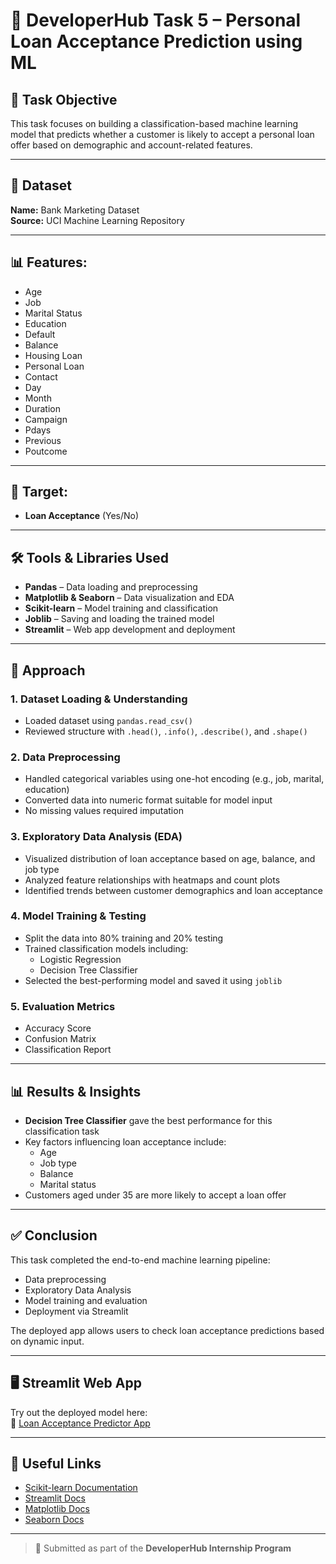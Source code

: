 # 📘 DeveloperHub Task 5 – Personal Loan Acceptance Prediction using ML

## 📌 Task Objective  
This task focuses on building a classification-based machine learning model that predicts whether a customer is likely to accept a personal loan offer based on demographic and account-related features.

---

## 📁 Dataset  
**Name:** Bank Marketing Dataset  
**Source:** UCI Machine Learning Repository

---

## 📊 Features:

- Age  
- Job  
- Marital Status  
- Education  
- Default  
- Balance  
- Housing Loan  
- Personal Loan  
- Contact  
- Day  
- Month  
- Duration  
- Campaign  
- Pdays  
- Previous  
- Poutcome

---

## 🎯 Target:
- **Loan Acceptance** (Yes/No)

---

## 🛠️ Tools & Libraries Used

- **Pandas** – Data loading and preprocessing  
- **Matplotlib & Seaborn** – Data visualization and EDA  
- **Scikit-learn** – Model training and classification  
- **Joblib** – Saving and loading the trained model  
- **Streamlit** – Web app development and deployment  

---

## 🚀 Approach

### 1. Dataset Loading & Understanding  
- Loaded dataset using `pandas.read_csv()`  
- Reviewed structure with `.head()`, `.info()`, `.describe()`, and `.shape()`

### 2. Data Preprocessing  
- Handled categorical variables using one-hot encoding (e.g., job, marital, education)  
- Converted data into numeric format suitable for model input  
- No missing values required imputation

### 3. Exploratory Data Analysis (EDA)  
- Visualized distribution of loan acceptance based on age, balance, and job type  
- Analyzed feature relationships with heatmaps and count plots  
- Identified trends between customer demographics and loan acceptance

### 4. Model Training & Testing  
- Split the data into 80% training and 20% testing  
- Trained classification models including:
  - Logistic Regression  
  - Decision Tree Classifier  
- Selected the best-performing model and saved it using `joblib`

### 5. Evaluation Metrics  
- Accuracy Score  
- Confusion Matrix  
- Classification Report  

---

## 📊 Results & Insights

- **Decision Tree Classifier** gave the best performance for this classification task  
- Key factors influencing loan acceptance include:
  - Age  
  - Job type  
  - Balance  
  - Marital status  
- Customers aged under 35 are more likely to accept a loan offer

---

## ✅ Conclusion

This task completed the end-to-end machine learning pipeline:

- Data preprocessing  
- Exploratory Data Analysis  
- Model training and evaluation  
- Deployment via Streamlit  

The deployed app allows users to check loan acceptance predictions based on dynamic input.

---

## 🖥️ Streamlit Web App  
Try out the deployed model here:  
🔗 [Loan Acceptance Predictor App](https://loan-acceptance-prediction-pc9ecejr8je7huty9hbpnt.streamlit.app/)

---

## 🔗 Useful Links  
- [Scikit-learn Documentation](https://scikit-learn.org/stable/)  
- [Streamlit Docs](https://docs.streamlit.io/)  
- [Matplotlib Docs](https://matplotlib.org/stable/index.html)  
- [Seaborn Docs](https://seaborn.pydata.org/)

---

> 🔖 Submitted as part of the **DeveloperHub Internship Program**
